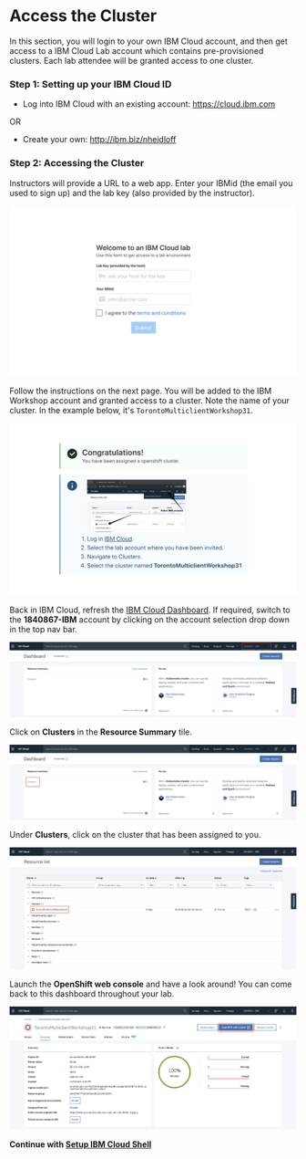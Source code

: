 # Access the Cluster

In this section, you will login to your own IBM Cloud account, and then get access to a IBM Cloud Lab account which contains pre-provisioned clusters. Each lab attendee will be granted access to one cluster.

### Step 1: Setting up your IBM Cloud ID

* Log into IBM Cloud with an existing account: <https://cloud.ibm.com>

OR

* Create your own: <http://ibm.biz/nheidloff>

### Step 2: Accessing the Cluster

Instructors will provide a URL to a web app. Enter your IBMid (the email you used to sign up) and the lab key (also provided by the instructor).

![Get clusters app](../../images/cluster-get.png)

Follow the instructions on the next page. You will be added to the IBM Workshop account and granted access to a cluster. Note the name of your cluster. In the example below, it's `TorontoMulticlientWorkshop31`.

![Instructions to access cluster](../../images/cluster-access.png)

Back in IBM Cloud, refresh the [IBM Cloud Dashboard](https://cloud.ibm.com). If required, switch to the **1840867-IBM** account by clicking on the account selection drop down in the top nav bar.

![IBM Account](../../images/cluster-ibmaccount.png)

Click on **Clusters** in the **Resource Summary** tile.

![](../../images/cluster-dashboard.png)

Under **Clusters**, click on the cluster that has been assigned to you.

![](../../images/cluster-overview.png)

Launch the **OpenShift web console** and have a look around! You can come back to this dashboard throughout your lab.

![](../../images/cluster-launch-console.png)

__Continue with [Setup IBM Cloud Shell](./CLOUD_SHELL.md)__